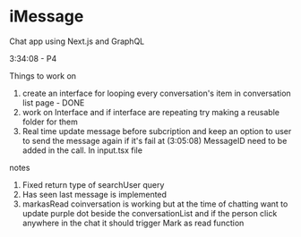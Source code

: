 # iMessage

Chat app using Next.js and GraphQL

3:34:08 - P4

Things to work on

1. create an interface for looping every conversation's item in conversation list page - DONE
2. work on Interface and if interface are repeating try making a reusable folder for them
3. Real time update message before subcription and keep an option to user to send the message again if it's fail at (3:05:08) MessageID need to be added in the call. In input.tsx file

notes

1. Fixed return type of searchUser query
2. Has seen last message is implemented
3. markasRead coinversation is working but at the time of chatting want to update purple dot beside the conversationList and if the person click anywhere in the chat it should trigger Mark as read function
